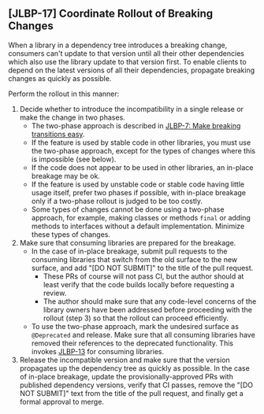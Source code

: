 [JLBP-17] Coordinate Rollout of Breaking Changes
------------------------------------------------

When a library in a dependency tree introduces a breaking change, consumers
can't update to that version until all their other dependencies which also use
the library update to that version first. To enable clients to depend on the
latest versions of all their dependencies, propagate breaking changes as
quickly as possible.

Perform the rollout in this manner:

1. Decide whether to introduce the incompatibility in a single release or
   make the change in two phases.
   - The two-phase approach is described in [JLBP-7: Make breaking transitions
     easy](JLBP-7.md).
   - If the feature is used by stable code in other libraries, you must use the
     two-phase approach, except for the types of changes where this is
     impossible (see below).
   - If the code does not appear to be used in other libraries, an in-place
     breakage may be ok.
   - If the feature is used by unstable code or stable code having little usage
     itself, prefer two phases if possible, with in-place breakage only if a
     two-phase rollout is judged to be too costly.
   - Some types of changes cannot be done using a two-phase approach, for
     example, making classes or methods `final` or adding methods to interfaces
     without a default implementation. Minimize these types of changes.
2. Make sure that consuming libraries are prepared for the breakage.
   - In the case of in-place breakage, submit pull requests to the
     consuming libraries that switch from the old surface to the new surface,
     and add "[DO NOT SUBMIT]" to the title of the pull request.
     - These PRs of course will not pass CI, but the author should at
       least verify that the code builds locally before requesting a review.
     - The author should make sure that any code-level concerns of the library
       owners have been addressed before proceeding with the rollout (step 3) so
       that the rollout can proceed efficiently.
   - To use the two-phase approach, mark the undesired surface as
     `@Deprecated` and release. Make sure that all consuming libraries
     have removed their references to the deprecated functionality. This invokes
     [JLBP-13](JLBP-13.md) for consuming libraries.
3. Release the incompatible version and make sure that the version propagates up
   the dependency tree as quickly as possible. In the case of in-place breakage,
   update the provisionally-approved PRs with published dependency versions,
   verify that CI passes, remove the "[DO NOT SUBMIT]" text from the title of
   the pull request, and finally get a formal approval to merge.
